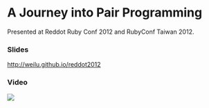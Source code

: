 A Journey into Pair Programming
==========

Presented at Reddot Ruby Conf 2012 and RubyConf Taiwan 2012.

### Slides

http://weilu.github.io/reddot2012

### Video

<a href="http://vimeo.com/57569921"><img src="https://cloud.githubusercontent.com/assets/412533/3561129/bdf71aec-09a9-11e4-9bf4-73d94bcdd5c1.png" /></a>
